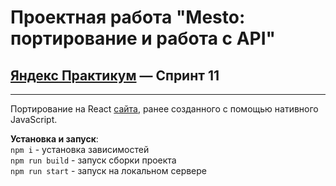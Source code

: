 # Проектная работа "Mesto: портирование и работа с API"
## [Яндекс Практикум](https://practicum.yandex.ru/web/) — Спринт 11
------

Портирование на React [сайта](https://mmpotapov.github.io/mesto/), ранее созданного с помощью нативного JavaScript.

**Установка и запуск**:\
`npm i` - установка зависимостей\
`npm run build` - запуск сборки проекта\
`npm run start` - запуск на локальном сервере
